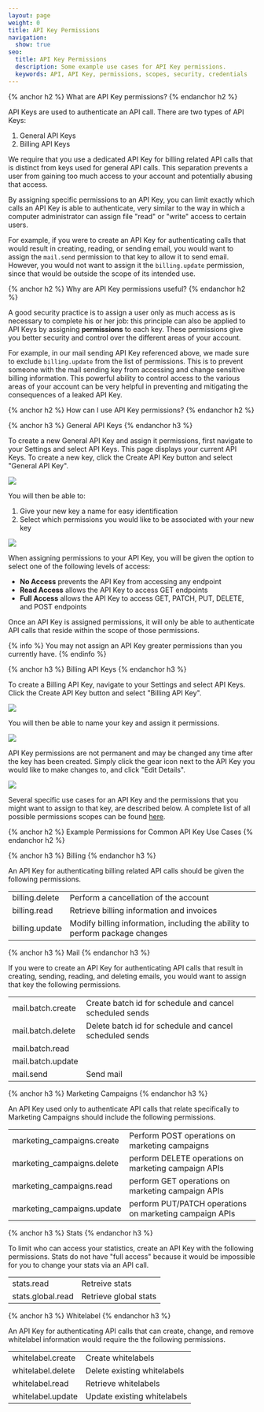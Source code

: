 ```yaml
---
layout: page
weight: 0
title: API Key Permissions
navigation:
  show: true
seo:
  title: API Key Permissions
  description: Some example use cases for API Key permissions.
  keywords: API, API Key, permissions, scopes, security, credentials
---
```

{% anchor h2 %}
What are API Key permissions?
{% endanchor h2 %}

API Keys are used to authenticate an API call. There are two types of API Keys:

1. General API Keys
2. Billing API Keys

We require that you use a dedicated API Key for billing related API calls that is distinct from keys used for general API calls. This separation prevents a user from gaining too much access to your account and potentially abusing that access.

By assigning specific permissions to an API Key, you can limit exactly which calls an API Key is able to authenticate, very similar to the way in which a computer administrator can assign file "read" or "write" access to certain users.

For example, if you were to create an API Key for authenticating calls that would result in creating, reading, or sending email, you would want to assign the `mail.send` permission to that key to allow it to send email. However, you would not want to assign it the `billing.update` permission, since that would be outside the scope of its intended use.

{% anchor h2 %}
Why are API Key permissions useful?
{% endanchor h2 %}

A good security practice is to assign a user only as much access as is necessary to complete his or her job: this principle can also be applied to API Keys by assigning **permissions** to each key. These permissions give you better security and control over the different areas of your account.

For example, in our mail sending API Key referenced above, we made sure to exclude `billing.update` from the list of permissions. This is to prevent someone with the mail sending key from accessing and change sensitive billing information. This powerful ability to control access to the various areas of your account can be very helpful in preventing and mitigating the consequences of a leaked API Key.

{% anchor h2 %}
How can I use API Key permissions?
{% endanchor h2 %}

{% anchor h3 %}
General API Keys
{% endanchor h3 %}

To create a new General API Key and assign it permissions, first navigate to your Settings and select API Keys. This page displays your current API Keys. To create a new key, click the Create API Key button and select "General API Key".

![]({{root_url}}/images/select_general_api_key.png)

You will then be able to:

1. Give your new key a name for easy identification
2. Select which permissions you would like to be associated with your new key

![]({{root_url}}/images/select_general_api_key_permissions.png)

When assigning permissions to your API Key, you will be given the option to select one of the following levels of access:

* **No Access** prevents the API Key from accessing any endpoint
* **Read Access** allows the API Key to access GET endpoints
* **Full Access** allows the API Key to access GET, PATCH, PUT, DELETE, and POST endpoints

Once an API Key is assigned permissions, it will only be able to authenticate API calls that reside within the scope of those permissions.

{% info %}
You may not assign an API Key greater permissions than you currently have.
{% endinfo %}

{% anchor h3 %}
Billing API Keys
{% endanchor h3 %}

To create a Billing API Key, navigate to your Settings and select API Keys. Click the Create API Key button and select "Billing API Key".

![]({{root_url}}/images/select_billing_api_key.png)

You will then be able to name your key and assign it permissions.

![]({{root_url}}/images/select_billing_api_key_permissions.png)

API Key permissions are not permanent and may be changed any time after the key has been created. Simply click the gear icon next to the API Key you would like to make changes to, and click "Edit Details".

![]({{root_url}}/images/editing_api_keys.png)

Several specific use cases for an API Key and the permissions that you might want to assign to that key, are described below. A complete list of all possible permissions scopes can be found [here]({{root_url}}/API_Reference/Web_API_v3/API_Keys/api_key_permissions_list.html).

{% anchor h2 %}
Example Permissions for Common API Key Use Cases
{% endanchor h2 %}

{% anchor h3 %}
Billing
{% endanchor h3 %}

An API Key for authenticating billing related API calls should be given the following permissions.

<table class="table table-bordered table-striped">
   <tbody>
      <tr>
         <td>billing.delete</td>
         <td>Perform a cancellation of the account</td>
      </tr>
      <tr>
         <td>billing.read</td>
         <td>Retrieve billing information and invoices</td>
      </tr>
      <tr>
         <td>billing.update</td>
         <td>Modify billing information, including the ability to perform package changes</td>
      </tr>
   </tbody>
</table>

{% anchor h3 %}
Mail
{% endanchor h3 %}

If you were to create an API Key for authenticating API calls that result in creating, sending, reading, and deleting emails, you would want to assign that key the following permissions.

<table class="table table-bordered table-striped">
   <tbody>
      <tr>
         <td>mail.batch.create</td>
         <td>Create batch id for schedule and cancel scheduled sends</td>
      </tr>
      <tr>
         <td>mail.batch.delete</td>
         <td>Delete batch id for schedule and cancel scheduled sends</td>
      </tr>
      <tr>
         <td>mail.batch.read</td>
         <td></td>
      </tr>
      <tr>
         <td>mail.batch.update</td>
         <td></td>
      </tr>
      <tr>
         <td>mail.send</td>
         <td>Send mail</td>
      </tr>
   </tbody>
</table>

{% anchor h3 %}
Marketing Campaigns
{% endanchor h3 %}

An API Key used only to authenticate API calls that relate specifically to Marketing Campaigns should include the following permissions.

<table class="table table-bordered table-striped">
   <tbody>
      <tr>
         <td>marketing_campaigns.create</td>
         <td>Perform POST operations on marketing campaigns</td>
      </tr>
      <tr>
         <td>marketing_campaigns.delete</td>
         <td>perform DELETE operations on marketing campaign APIs</td>
      </tr>
      <tr>
         <td>marketing_campaigns.read</td>
         <td>perform GET operations on marketing campaign APIs</td>
      </tr>
      <tr>
         <td>marketing_campaigns.update</td>
         <td>perform PUT/PATCH operations on marketing campaign APIs</td>
      </tr>
   </tbody>
</table>

{% anchor h3 %}
Stats
{% endanchor h3 %}

To limit who can access your statistics, create an API Key with the following permissions. Stats do not have "full access" because it would be impossible for you to change your stats via an API call.

<table class="table table-bordered table-striped">
   <tbody>
      <tr>
         <td>stats.read</td>
         <td>Retreive stats</td>
      </tr>
      <tr>
         <td>stats.global.read</td>
         <td>Retrieve global stats</td>
      </tr>
   </tbody>
</table>

{% anchor h3 %}
Whitelabel
{% endanchor h3 %}

An API Key for authenticating API calls that can create, change, and remove whitelabel information would require the the following permissions.

<table class="table table-bordered table-striped">
   <tbody>
      <tr>
         <td>whitelabel.create</td>
         <td>Create whitelabels</td>
      </tr>
      <tr>
         <td>whitelabel.delete</td>
         <td>Delete existing whitelabels</td>
      </tr>
      <tr>
         <td>whitelabel.read</td>
         <td>Retrieve whitelabels</td>
      </tr>
      <tr>
         <td>whitelabel.update</td>
         <td>Update existing whitelabels</td>
      </tr>
   </tbody>
</table>
